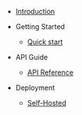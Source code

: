 <!-- docs/v2020.10/_sidebar.md -->

- [Introduction](/#introduction)

- Getting Started
  - [Quick start](/v2020.10/getting-started.md)

- API Guide
  - [API Reference](/v2020.10/guide.md)

- Deployment
  - [Self-Hosted](/v2020.10/self-hosted.md)
